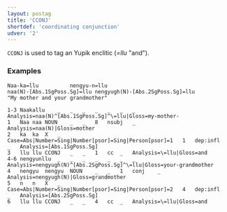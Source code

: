 ```yaml
---
layout: postag
title: 'CCONJ'
shortdef: 'coordinating conjunction'
udver: '2'
---
```


`CCONJ` is used to tag an Yupik enclitic (_=llu_ "and").

### Examples
```
Naa-ka=llu			nengyu-n=llu
naa(N)-[Abs.1SgPoss.Sg]=llu	nengyugh(N)-[Abs.2SgPoss.Sg]=llu
"My mother and your grandmother"
```
~~~ conllu
1-3	Naakallu	_	_	_	_	_	_	_	Analysis=naa(N)^[Abs.1SgPoss.Sg]^\=llu|Gloss=my-mother-
1	Naa	naa	NOUN	_	_	8	nsubj	_	Analysis=naa(N)|Gloss=mother
2	ka	ka	X	_	Case=Abs|Number=Sing|Number[psor]=Sing|Person[psor]=1	1	dep:infl	_	Analysis=[Abs.1SgPoss.Sg]
3	llu	llu	CCONJ	_	_	1	cc	_	Analysis=\=llu|Gloss=and
4-6	nengyunllu	_	_	_	_	_	_	_	Analysis=nengyugh(N)^[Abs.2SgPoss.Sg]^\=llu|Gloss=your-grandmother
4	nengyu	nengyu	NOUN	_	_	1	conj	_	Analysis=nengyugh(N)|Gloss=grandmother
5	n	n	X	_	Case=Abs|Number=Sing|Number[psor]=Sing|Person[psor]=2	4	dep:infl	_	Analysis=[Abs.2SgPoss.Sg]
6	llu	llu	CCONJ	_	_	4	cc	_	Analysis=\=llu|Gloss=and
~~~
<!-- Interlanguage links updated Po 6. listopadu 2023, 21:41:23 CET -->
